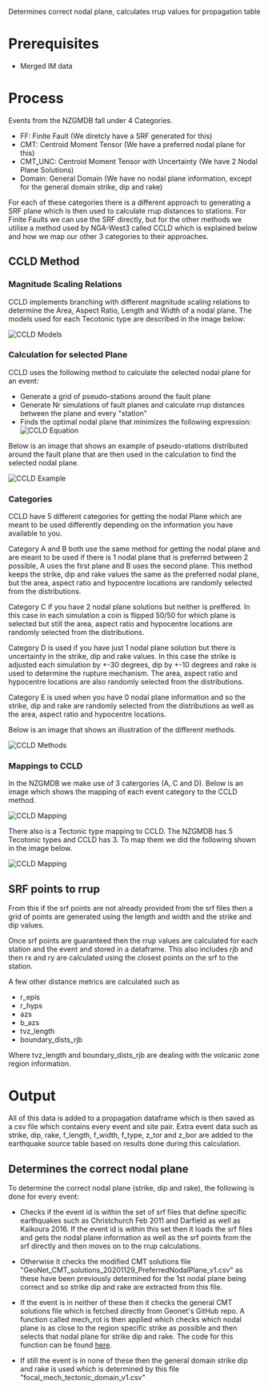Determines correct nodal plane, calculates rrup values for propagation table

# Prerequisites

- Merged IM data

# Process

Events from the NZGMDB fall under 4 Categories.

- FF: Finite Fault (We diretcly have a SRF generated for this)
- CMT: Centroid Moment Tensor (We have a preferred nodal plane for this)
- CMT_UNC: Centroid Moment Tensor with Uncertainty (We have 2 Nodal Plane Solutions)
- Domain: General Domain (We have no nodal plane information, except for the general domain strike, dip and rake)

For each of these categories there is a different approach to generating a SRF plane which is then used to calculate rrup distances to stations.
For Finite Faults we can use the SRF directly, but for the other methods we utilise a method used by NGA-West3 called CCLD which is explained below and how we map our other 3 categories to their approaches.

## CCLD Method

### Magnitude Scaling Relations

CCLD implements branching with different magnitude scaling relations to determine the Area, Aspect Ratio, Length and Width of a nodal plane.
The models used for each Tecotonic type are described in the image below:

![CCLD Models](images/ccld_models.png)

### Calculation for selected Plane

CCLD uses the following method to calculate the selected nodal plane for an event:

- Generate a grid of pseudo-stations around the fault plane
- Generate Nr simulations of fault planes and calculate rrup distances between the plane and every "station"
- Finds the optimal nodal plane that minimizes the following expression:
![CCLD Equation](images/ccld_eq.png)

Below is an image that shows an example of pseudo-stations distributed around the fault plane that are then used in the calculation to find the selected nodal plane.

![CCLD Example](images/ccld_stations.png)

### Categories
CCLD have 5 different categories for getting the nodal Plane which are meant to be used differently depending on the information you have available to you.

Category A and B both use the same method for getting the nodal plane and are meant to be used if there is 1 nodal plane that is preferred between 2 possible, A uses the first plane and B uses the second plane.
This method keeps the strike, dip and rake values the same as the preferred nodal plane, but the area, aspect ratio and hypocentre locations are randomly selected from the distributions.

Category C if you have 2 nodal plane solutions but neither is preffered. In this case in each simulation a coin is flipped 50/50 for which plane is selected but still the area, aspect ratio and hypocentre locations are randomly selected from the distributions.

Category D is used if you have just 1 nodal plane solution but there is uncertainty in the strike, dip and rake values. In this case the strike is adjusted each simulation by +-30 degrees, dip by +-10 degrees and rake is used to determine the rupture mechanism. The area, aspect ratio and hypocentre locations are also randomly selected from the distributions.

Category E is used when you have 0 nodal plane information and so the strike, dip and rake are randomly selected from the distributions as well as the area, aspect ratio and hypocentre locations.

Below is an image that shows an illustration of the different methods.

![CCLD Methods](images/ccld_methods.png)

### Mappings to CCLD

In the NZGMDB we make use of 3 catergories (A, C and D). Below is an image which shows the mapping of each event category to the CCLD method.

![CCLD Mapping](images/ccld_events.png)

There also is a Tectonic type mapping to CCLD. The NZGMDB has 5 Tecotonic types and CCLD has 3. To map them we did the following shown in the image below.

![CCLD Mapping](images/tect_mapping_ccld.png)

## SRF points to rrup
From this if the srf points are not already provided from the srf files then a grid of points are generated using the length and width and the strike and dip values.

Once srf points are guaranteed then the rrup values are calculated for each station and the event and stored in a dataframe.
This also includes rjb and then rx and ry are calculated using the closest points on the srf to the station.

A few other distance metrics are calculated such as 
- r_epis
- r_hyps
- azs
- b_azs
- tvz_length
- boundary_dists_rjb

Where tvz_length and boundary_dists_rjb are dealing with the volcanic zone region information.
# Output

All of this data is added to a propagation dataframe which is then saved as a csv file which contains every event and site pair.
Extra event data such as strike, dip, rake, f_length, f_width, f_type, z_tor and z_bor are added to the earthquake source table based on results done during this calculation.


## Determines the correct nodal plane
To determine the correct nodal plane (strike, dip and rake), the following is done for every event:

- Checks if the event id is within the set of srf files that define specific earthquakes such as Christchurch Feb 2011 and Darfield as well as Kaikoura 2016.
If the event id is within this set then it loads the srf files and gets the nodal plane information as well as the srf points from the srf directly and then moves on to the rrup calculations.

- Otherwise it checks the modified CMT solutions file "GeoNet_CMT_solutions_20201129_PreferredNodalPlane_v1.csv" as these have been
previously determined for the 1st nodal plane being correct and so strike dip and rake are extracted from this file.

- If the event is in neither of these then it checks the general CMT solutions file which is fetched directly from Geonet's GitHub repo.
A function called mech_rot is then applied which checks which nodal plane is as close to the region specific strike as possible and then selects that nodal plane for strike dip and rake.
The code for this function can be found [here](https://github.com/ucgmsim/nzgmdb/blob/2fa80fa0917989c1103ed0a1e4821be7bb8f0e73/nzgmdb/calculation/distances.py#L61).

- If still the event is in none of these then the general domain strike dip and rake is used which is determined by this file "focal_mech_tectonic_domain_v1.csv"
